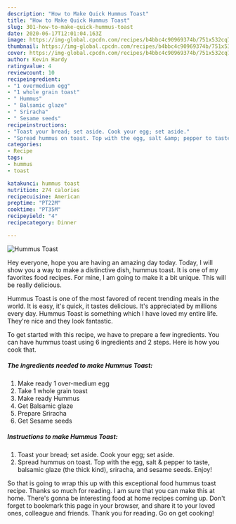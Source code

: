 ```yaml
---
description: "How to Make Quick Hummus Toast"
title: "How to Make Quick Hummus Toast"
slug: 301-how-to-make-quick-hummus-toast
date: 2020-06-17T12:01:04.163Z
image: https://img-global.cpcdn.com/recipes/b4bbc4c90969374b/751x532cq70/hummus-toast-recipe-main-photo.jpg
thumbnail: https://img-global.cpcdn.com/recipes/b4bbc4c90969374b/751x532cq70/hummus-toast-recipe-main-photo.jpg
cover: https://img-global.cpcdn.com/recipes/b4bbc4c90969374b/751x532cq70/hummus-toast-recipe-main-photo.jpg
author: Kevin Hardy
ratingvalue: 4
reviewcount: 10
recipeingredient:
- "1 overmedium egg"
- "1 whole grain toast"
- " Hummus"
- " Balsamic glaze"
- " Sriracha"
- " Sesame seeds"
recipeinstructions:
- "Toast your bread; set aside. Cook your egg; set aside."
- "Spread hummus on toast. Top with the egg, salt &amp; pepper to taste, balsamic glaze (the thick kind), sriracha, and sesame seeds. Enjoy!"
categories:
- Recipe
tags:
- hummus
- toast

katakunci: hummus toast 
nutrition: 274 calories
recipecuisine: American
preptime: "PT22M"
cooktime: "PT35M"
recipeyield: "4"
recipecategory: Dinner

---
```



![Hummus Toast](https://img-global.cpcdn.com/recipes/b4bbc4c90969374b/751x532cq70/hummus-toast-recipe-main-photo.jpg)

Hey everyone, hope you are having an amazing day today. Today, I will show you a way to make a distinctive dish, hummus toast. It is one of my favorites food recipes. For mine, I am going to make it a bit unique. This will be really delicious.



Hummus Toast is one of the most favored of recent trending meals in the world. It is easy, it's quick, it tastes delicious. It's appreciated by millions every day. Hummus Toast is something which I have loved my entire life. They're nice and they look fantastic.


To get started with this recipe, we have to prepare a few ingredients. You can have hummus toast using 6 ingredients and 2 steps. Here is how you cook that.

<!--inarticleads1-->

##### The ingredients needed to make Hummus Toast:

1. Make ready 1 over-medium egg
1. Take 1 whole grain toast
1. Make ready  Hummus
1. Get  Balsamic glaze
1. Prepare  Sriracha
1. Get  Sesame seeds




<!--inarticleads2-->

##### Instructions to make Hummus Toast:

1. Toast your bread; set aside. Cook your egg; set aside.
1. Spread hummus on toast. Top with the egg, salt &amp; pepper to taste, balsamic glaze (the thick kind), sriracha, and sesame seeds. Enjoy!




So that is going to wrap this up with this exceptional food hummus toast recipe. Thanks so much for reading. I am sure that you can make this at home. There's gonna be interesting food at home recipes coming up. Don't forget to bookmark this page in your browser, and share it to your loved ones, colleague and friends. Thank you for reading. Go on get cooking!
